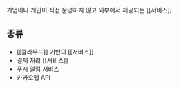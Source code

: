 기업이나 개인이 직접 운영하지 않고 외부에서 제공되는 [[서비스]]

## 종류
- [[클라우드]] 기반의 [[서비스]]
- 결제 처리 [[서비스]]
- 푸시 알림 서비스
- 카카오맵 API
